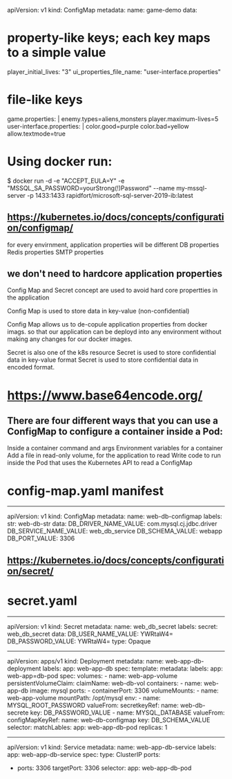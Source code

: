 apiVersion: v1
kind: ConfigMap
metadata:
  name: game-demo
data:
  # property-like keys; each key maps to a simple value
  player_initial_lives: "3"
  ui_properties_file_name: "user-interface.properties"

  # file-like keys
  game.properties: |
    enemy.types=aliens,monsters
    player.maximum-lives=5    
  user-interface.properties: |
    color.good=purple
    color.bad=yellow
    allow.textmode=true  



# Using docker run:
$ docker run -d -e "ACCEPT_EULA=Y" -e "MSSQL_SA_PASSWORD=yourStrong(!)Password" --name my-mssql-server -p 1433:1433 rapidfort/microsoft-sql-server-2019-ib:latest

 ## https://kubernetes.io/docs/concepts/configuration/configmap/

for every envirnment, application properties will be different
	DB properties
	Redis properties
	SMTP properties

## we don't need to hardcore application properties

Config Map and Secret concept are used to avoid hard core propertties in the application

Config Map is used to store data in key-value (non-confidential)

Config Map allows us to de-copule application properties from docker imags.
so that our application can be deployd into any environment without making any changes for our docker images.


Secret is also one of the k8s resource
Secret is used to store confidential data in key-value format
Secret is used to store confidential data in encoded format.
# https://www.base64encode.org/

## There are four different ways that you can use a ConfigMap to configure a container inside a Pod:

Inside a container command and args
Environment variables for a container
Add a file in read-only volume, for the application to read
Write code to run inside the Pod that uses the Kubernetes API to read a ConfigMap

# config-map.yaml manifest

---
apiVersion: v1
kind: ConfigMap
metadata:
  name: web-db-configmap
  labels:
    str: web-db-str
data:
  DB_DRIVER_NAME_VALUE: com.mysql.cj.jdbc.driver
  DB_SERVICE_NAME_VALUE: web_db_service
  DB_SCHEMA_VALUE: webapp
  DB_PORT_VALUE: 3306


## https://kubernetes.io/docs/concepts/configuration/secret/

# secret.yaml

---
apiVersion: v1
kind: Secret
metadata:
  name: web_db_secret
  labels:
    secret: web_db_secret
data:
  DB_USER_NAME_VALUE: YWRtaW4=
  DB_PASSWORD_VALUE: YWRtaW4=
type: Opaque
  
		

---
apiVersion: apps/v1
kind: Deployment
metadata:
  name: web-app-db-deployment
  labels:
    app: web-app-db
spec:
  template:
    metadata:
      labels:
        app: web-app=db-pod
    spec:
     volumes:
     - name: web-app-volume
       persistentVolumeClaim:
         claimName: web-db-vol
     containers:
     - name: web-app-db
       image: mysql
       ports:
       - containerPort: 3306
       volumeMounts:
       - name: web-app-volume
         mountPath: /opt/mysql 
       env:
       - name: MYSQL_ROOT_PASSWORD
         valueFrom:
           secretkeyRef:
             name: web-db-secrete
             key: DB_PASSWORD_VALUE
       - name: MYSQL_DATABASE
         valueFrom:
           configMapKeyRef:
             name: web-db-configmap
             key: DB_SCHEMA_VALUE
selector:
  matchLables:
  app: web-app-db-pod
replicas: 1



---
apiVersion: v1
kind: Service
metadata:
  name: web-app-db-service
  labels: 
    app: web-app-db-service
spec:
  type: ClusterIP
  ports:
  - ports: 3306
    targetPort: 3306
  selector:
    app: web-app-db-pod

